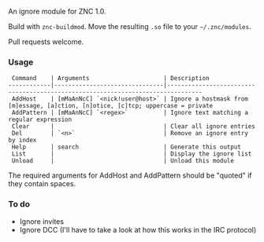 An ignore module for ZNC 1.0.

Build with `znc-buildmod`. Move the resulting `.so` file to your `~/.znc/modules`.

Pull requests welcome.

### Usage

	 Command    | Arguments                     | Description
	------------|-------------------------------|--------------------------------------------------------------------------------
	 AddHost    | [mMaAnNcC] `<nick!user@host>` | Ignore a hostmask from [m]essage, [a]ction, [n]otice, [c]tcp; uppercase = private
	 AddPattern | [mMaAnNcC] `<regex>`          | Ignore text matching a regular expression
	 Clear      |                               | Clear all ignore entries
	 Del        | `<n>`                         | Remove an ignore entry by index
	 Help       | search                        | Generate this output
	 List       |                               | Display the ignore list
	 Unload     |                               | Unload this module

The required arguments for AddHost and AddPattern should be "quoted" if they contain spaces.

### To do

- Ignore invites
- Ignore DCC (I'll have to take a look at how this works in the IRC protocol)
